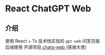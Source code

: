 # React ChatGPT Web

## 介绍

使用 React + Ts 技术栈实现的 `gpt-web` 问答页面  
后端使用 开源项目<a href="https://github.com/binjie09/chatgpt-web/tree/main/service"> chatg-web </a>(感谢大佬)


